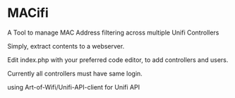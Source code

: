 # MACifi
A Tool to manage MAC Address filtering across multiple Unifi Controllers

Simply, extract contents to a webserver.

Edit index.php with your preferred code editor, to add controllers and users.

Currently all controllers must have same login.

using Art-of-Wifi/Unifi-API-client for Unifi API
